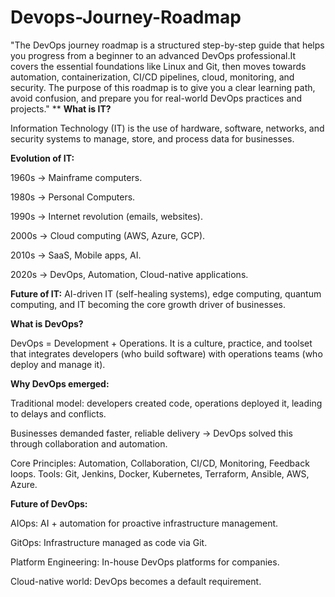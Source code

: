 # Devops-Journey-Roadmap
"The DevOps journey roadmap is a structured step-by-step guide that helps you progress from a beginner to an advanced DevOps professional.It covers the essential foundations like Linux and Git, then moves towards automation, containerization, CI/CD pipelines, cloud, monitoring, and security. The purpose of this roadmap is to give you a clear learning path, avoid confusion, and prepare you for real-world DevOps practices and projects."
**
**What is IT?**

Information Technology (IT) is the use of hardware, software, networks, and security systems to manage, store, and process data for businesses.

**Evolution of IT:**

1960s → Mainframe computers.

1980s → Personal Computers.

1990s → Internet revolution (emails, websites).

2000s → Cloud computing (AWS, Azure, GCP).

2010s → SaaS, Mobile apps, AI.

2020s → DevOps, Automation, Cloud-native applications.

**Future of IT:**
AI-driven IT (self-healing systems), edge computing, quantum computing, and IT becoming the core growth driver of businesses.

**What is DevOps?**

DevOps = Development + Operations.
It is a culture, practice, and toolset that integrates developers (who build software) with operations teams (who deploy and manage it).

**Why DevOps emerged:**

Traditional model: developers created code, operations deployed it, leading to delays and conflicts.

Businesses demanded faster, reliable delivery → DevOps solved this through collaboration and automation.

Core Principles: Automation, Collaboration, CI/CD, Monitoring, Feedback loops.
Tools: Git, Jenkins, Docker, Kubernetes, Terraform, Ansible, AWS, Azure.

**Future of DevOps:**

AIOps: AI + automation for proactive infrastructure management.

GitOps: Infrastructure managed as code via Git.

Platform Engineering: In-house DevOps platforms for companies.

Cloud-native world: DevOps becomes a default requirement.



